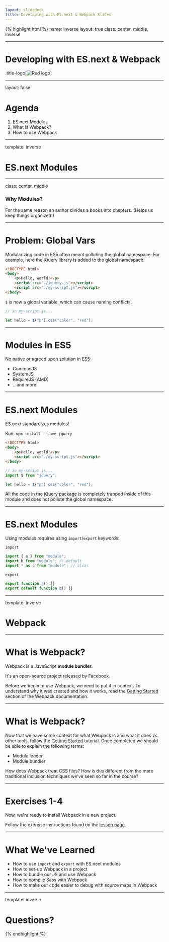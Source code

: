 ```yaml
---
layout: slidedeck
title: Developing with ES.next & Webpack Slides
---
```


{% highlight html %}
name: inverse
layout: true
class: center, middle, inverse

---

# Developing with ES.next & Webpack

.title-logo[![Red logo](/public/img/red-logo-white.svg)]

---

layout: false

# Agenda

1.  ES.next Modules
2.  What is Webpack?
3.  How to use Webpack

---

template: inverse

# ES.next Modules

---

class: center, middle

### Why Modules?

For the same reason an author divides a books into chapters. (Helps us keep things organized!)

---

# Problem: Global Vars

Modularizing code in ES5 often meant polluting the global namespace. For example, here the jQuery library is added to the global namespace:

```html
<!DOCTYPE html>
<body>
	<p>Hello, world!</p>
	<script src="./jquery.js"></script>
	<script src="./my-script.js"></script>
</body>
```

`$` is now a global variable, which can cause naming conflicts:

```js
// in my-script.js...

let hello = $("p").css("color", "red");
```

---

# Modules in ES5

No native or agreed upon solution in ES5:

* CommonJS
* SystemJS
* RequireJS (AMD)
* ...and more!

---

# ES.next Modules

ES.next standardizes modules!

Run: `npm install --save jquery`

```html
<!DOCTYPE html>
<body>
	<p>Hello, world!</p>
	<script src="./my-script.js"></script>
</body>
```

```js
// in my-script.js...
import $ from "jquery";

let hello = $("p").css("color", "red");
```

All the code in the jQuery package is completely trapped inside of this module and does not pollute the global namespace.

---

# ES.next Modules

Using modules requires using `import`/`export` keywords:

`import`

```js
import { a } from "module";
import b from "module"; // default
import * as c from "module"; // alias
```

`export`

```js
export function a() {}
export default function b() {}
```

---

template: inverse

# Webpack

---

# What is Webpack?

Webpack is a JavaScript **module bundler**.

It's an open-source project released by Facebook.

Before we begin to use Webpack, we need to put it in context. To understand why it was created and how it works, read the [Getting Started](https://webpack.js.org/concepts/) section of the Webpack documentation.

---

# What is Webpack?

Now that we have some context for what Webpack is and what it does vs. other tools, follow the [Getting Started](https://webpack.js.org/concepts/)
tutorial. Once completed we should be able to explain the following terms:

* Module loader
* Module bundler

How does Webpack treat CSS files? How is this different from the more traditional inclusion techniques we've seen so far in the course?

---

# Exercises 1-4

Now, we're ready to install Webpack in a new project.

Follow the exercise instructions found on the [lesson page](/lesson/developing-with-es-next-webpack/).

---

# What We've Learned

* How to use `import` and `export` with ES.next modules
* How to set-up Webpack in a project
* How to bundle our JS and use Webpack
* How to compile Sass with Webpack
* How to make our code easier to debug with source maps in Webpack

---

template: inverse

# Questions?

{% endhighlight %}
